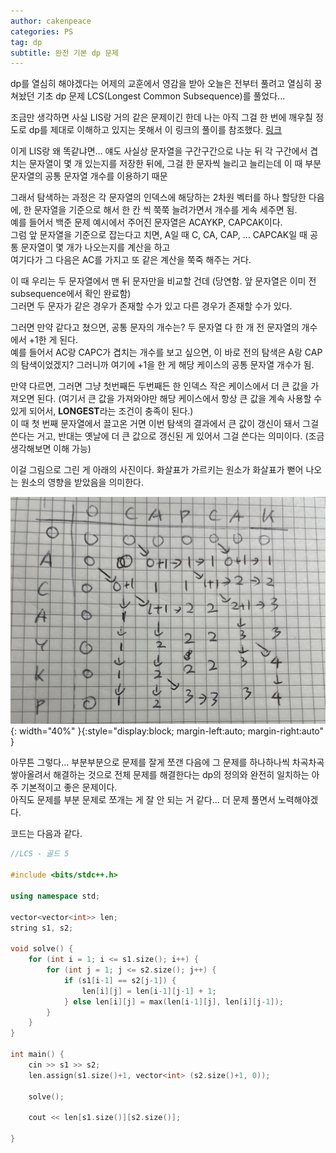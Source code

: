 ```yaml
---
author: cakenpeace
categories: PS
tag: dp
subtitle: 완전 기본 dp 문제
---
```


dp를 열심히 해야겠다는 어제의 교훈에서 영감을 받아 오늘은 전부터 풀려고 열심히 꿍쳐놨던 기초 dp 문제 LCS(Longest Common Subsequence)를 풀었다...

조금만 생각하면 사실 LIS랑 거의 같은 문제이긴 한데 나는 아직 그걸 한 번에 깨우칠 정도로 dp를 제대로 이해하고 있지는 못해서 이 링크의 풀이를 참조했다. [링크](https://www.geeksforgeeks.org/longest-common-subsequence-dp-4/)

이게 LIS랑 왜 똑같냐면... 얘도 사실상 문자열을 구간구간으로 나눈 뒤 각 구간에서 겹치는 문자열이 몇 개 있는지를 저장한 뒤에, 그걸 한 문자씩 늘리고 늘리는데 이 때 부분 문자열의 공통 문자열 개수를 이용하기 때문

그래서 탐색하는 과정은 각 문자열의 인덱스에 해당하는 2차원 벡터를 하나 할당한 다음에, 한 문자열을 기준으로 해서 한 칸 씩 쭉쭉 늘려가면서 개수를 게속 세주면 됨.   
예를 들어서 백준 문제 예시에서 주어진 문자열은 ACAYKP, CAPCAK이다.   
그럼 앞 문자열을 기준으로 잡는다고 치면, A일 때 C, CA, CAP, ... CAPCAK일 때 공통 문자열이 몇 개가 나오는지를 계산을 하고   
여기다가 그 다음은 AC를 가지고 또 같은 계산을 쭉죽 해주는 거다. 

이 때 우리는 두 문자열에서 맨 뒤 문자만을 비교할 건데 (당연함. 앞 문자열은 이미 전 subsequence에서 확인 완료함)   
그러면 두 문자가 같은 경우가 존재할 수가 있고 다른 경우가 존재할 수가 있다.

그러면 만약 같다고 쳤으면, 공통 문자의 개수는? 두 문자열 다 한 개 전 문자열의 개수에서 +1한 게 된다.   
예를 들어서 AC랑 CAPC가 겹치는 개수를 보고 싶으면, 이 바로 전의 탐색은 A랑 CAP의 탐색이었겠지? 그러니까 여기에 +1을 한 게 해당 케이스의 공통 문자열 개수가 됨.

만약 다르면, 그러면 그냥 첫번째든 두번째든 한 인덱스 작은 케이스에서 더 큰 값을 가져오면 된다. (여기서 큰 값을 가져와야만 해당 케이스에서 항상 큰 값을 계속 사용할 수 있게 되어서, **LONGEST**라는 조건이 충족이 된다.)  
이 때 첫 번째 문자열에서 끌고온 거면 이번 탐색의 결과에서 큰 값이 갱신이 돼서 그걸 쓴다는 거고, 반대는 옛날에 더 큰 값으로 갱신된 게 있어서 그걸 쓴다는 의미이다. (조금 생각해보면 이해 가능)

이걸 그림으로 그린 게 아래의 사진이다. 화살표가 가르키는 원소가 화살표가 뻗어 나오는 원소의 영향을 받았음을 의미한다.

![](/assets/img/BOJ_9251_1.jpg){: width="40%" }{:style="display:block; margin-left:auto; margin-right:auto" }


아무튼 그렇다... 부분부분으로 문제를 잘게 쪼갠 다음에 그 문제를 하나하나씩 차곡차곡 쌓아올려서 해결하는 것으로 전체 문제를 해결한다는 dp의 정의와 완전히 일치하는 아주 기본적이고 좋은 문제이다.   
아직도 문제를 부분 문제로 쪼개는 게 잘 안 되는 거 같다... 더 문제 풀면서 노력해야겠다.

코드는 다음과 같다.
```C++
//LCS - 골드 5

#include <bits/stdc++.h>

using namespace std;

vector<vector<int>> len;
string s1, s2;

void solve() {
    for (int i = 1; i <= s1.size(); i++) {
        for (int j = 1; j <= s2.size(); j++) {
            if (s1[i-1] == s2[j-1]) {
                len[i][j] = len[i-1][j-1] + 1;
            } else len[i][j] = max(len[i-1][j], len[i][j-1]);
        }
    }
}

int main() {
    cin >> s1 >> s2;
    len.assign(s1.size()+1, vector<int> (s2.size()+1, 0));

    solve();

    cout << len[s1.size()][s2.size()];

}
```










